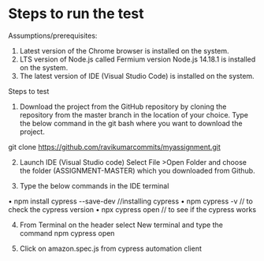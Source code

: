 # Steps to run the test

Assumptions/prerequisites: 
1.	Latest version of the Chrome browser is installed on the system.
2.	LTS version of Node.js called Fermium version Node.js 14.18.1 is installed on the system.
3.	The latest version of IDE (Visual Studio Code) is installed on the system.

Steps to test
1.	Download the project from the GitHub repository by cloning the repository from the master branch in the location of your choice. Type the below command in the git bash where you want to download the project. 

 git clone https://github.com/ravikumarcommits/myassignment.git

2.	Launch IDE (Visual Studio code) Select File >Open Folder and choose the folder (ASSIGNMENT-MASTER) which you downloaded from Github.

3.	Type the below commands in the IDE terminal

•	npm install cypress --save-dev   //installing cypress
•	npm cypress -v   // to check the cypress version
•	npx cypress open    // to see if the cypress works

4.	From Terminal on the header select New terminal and type the command npm cypress open

5.	Click on amazon.spec.js from cypress automation client 
